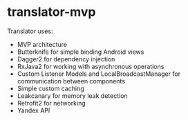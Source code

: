 # translator-mvp
Translator uses:
* MVP architecture
* Butterknife for simple binding Android views
* Dagger2 for dependency injection
* RxJava2 for working with asynchronous operations
* Custom Listener Models and LocalBroadcastManager for communication between components
* Simple custom caching
* Leakcanary for memory leak detection
* Retrofit2 for networking
* Yandex API